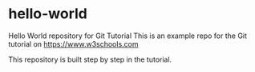 # hello-world
Hello World repository for Git Tutorial
This is an example repo for the Git tutorial on https://www.w3schools.com

This repository is built step by step in the tutorial.